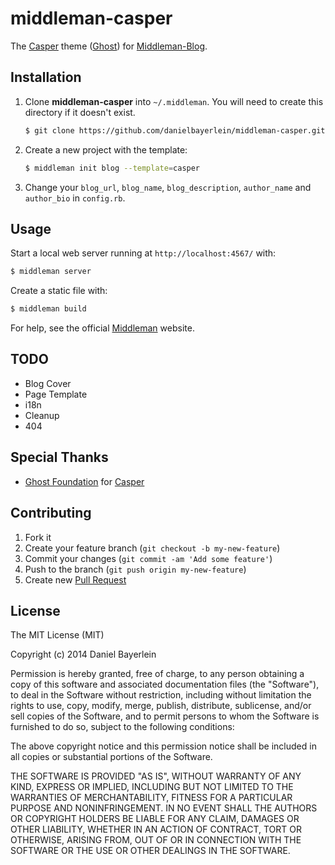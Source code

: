 # middleman-casper

The [Casper](https://github.com/TryGhost/Casper) theme
([Ghost](https://github.com/TryGhost/Ghost)) for
[Middleman-Blog](http://middlemanapp.com/basics/blogging/).

## Installation

1. Clone **middleman-casper** into `~/.middleman`.
   You will need to create this directory if it doesn't exist.
   ```bash
   $ git clone https://github.com/danielbayerlein/middleman-casper.git ~/.middleman/casper
   ```

2. Create a new project with the template:
   ```bash
   $ middleman init blog --template=casper
   ```

3. Change your `blog_url`, `blog_name`, `blog_description`, `author_name` and `author_bio` in `config.rb`.

## Usage

Start a local web server running at `http://localhost:4567/` with:

```bash
$ middleman server
```

Create a static file with:

```bash
$ middleman build
```

For help, see the official [Middleman](http://middlemanapp.com) website.

## TODO
* Blog Cover
* Page Template
* i18n
* Cleanup
* 404

## Special Thanks
* [Ghost Foundation](https://github.com/TryGhost/Ghost) for
  [Casper](https://github.com/TryGhost/Casper)


## Contributing

1. Fork it
2. Create your feature branch (`git checkout -b my-new-feature`)
3. Commit your changes (`git commit -am 'Add some feature'`)
4. Push to the branch (`git push origin my-new-feature`)
5. Create new [Pull Request](../../pull/new/master)

## License

The MIT License (MIT)

Copyright (c) 2014 Daniel Bayerlein

Permission is hereby granted, free of charge, to any person obtaining a copy
of this software and associated documentation files (the "Software"), to deal
in the Software without restriction, including without limitation the rights
to use, copy, modify, merge, publish, distribute, sublicense, and/or sell
copies of the Software, and to permit persons to whom the Software is
furnished to do so, subject to the following conditions:

The above copyright notice and this permission notice shall be included in
all copies or substantial portions of the Software.

THE SOFTWARE IS PROVIDED "AS IS", WITHOUT WARRANTY OF ANY KIND, EXPRESS OR
IMPLIED, INCLUDING BUT NOT LIMITED TO THE WARRANTIES OF MERCHANTABILITY,
FITNESS FOR A PARTICULAR PURPOSE AND NONINFRINGEMENT. IN NO EVENT SHALL THE
AUTHORS OR COPYRIGHT HOLDERS BE LIABLE FOR ANY CLAIM, DAMAGES OR OTHER
LIABILITY, WHETHER IN AN ACTION OF CONTRACT, TORT OR OTHERWISE, ARISING FROM,
OUT OF OR IN CONNECTION WITH THE SOFTWARE OR THE USE OR OTHER DEALINGS IN
THE SOFTWARE.
